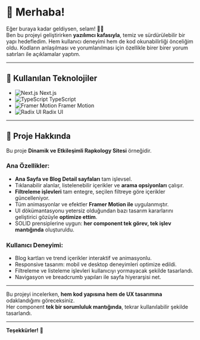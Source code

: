 # 👋 Merhaba!

Eğer buraya kadar geldiysen, selam! 👨‍💻  
Ben bu projeyi geliştirirken **yazılımcı kafasıyla**, temiz ve sürdürülebilir bir yapı hedefledim. Hem kullanıcı deneyimi hem de kod okunabilirliği önceliğim oldu. Kodların anlaşılması ve yorumlanılması için özellikle birer birer yorum satırları ile açıklamalar yaptım.

---

## 🚀 Kullanılan Teknolojiler

- ![Next.js](https://img.shields.io/badge/NextJS-000000?style=for-the-badge&logo=next.js&logoColor=white) Next.js
- ![TypeScript](https://img.shields.io/badge/TypeScript-007ACC?style=for-the-badge&logo=typescript&logoColor=white) TypeScript
- ![Framer Motion](https://img.shields.io/badge/Framer%20Motion-0055FF?style=for-the-badge) Framer Motion
- ![Radix UI](https://img.shields.io/badge/Radix%20UI-000000?style=for-the-badge&logo=radix-ui&logoColor=white) Radix UI

---

## 📄 Proje Hakkında

Bu proje **Dinamik ve Etkileşimli Rapkology Sitesi** örneğidir.

### Ana Özellikler:

- **Ana Sayfa ve Blog Detail sayfaları** tam işlevsel.
- Tıklanabilir alanlar, listelenebilir içerikler ve **arama opsiyonları** çalışır.
- **Filtreleme işlevleri** tam entegre, seçilen filtreye göre içerikler güncelleniyor.
- Tüm animasyonlar ve efektler **Framer Motion ile** uygulanmıştır.
- UI dökümantasyonu yetersiz olduğundan bazı tasarım kararlarını geliştirici gözüyle **optimize ettim**.
- SOLID prensiplerine uygun: **her component tek görev, tek işlev mantığında** oluşturuldu.

### Kullanıcı Deneyimi:

- Blog kartları ve trend içerikler interaktif ve animasyonlu.
- Responsive tasarım: mobil ve desktop deneyimleri optimize edildi.
- Filtreleme ve listeleme işlevleri kullanıcıyı yormayacak şekilde tasarlandı.
- Navigasyon ve breadcrumb yapıları ile sayfa hiyerarşisi net.

---

Bu projeyi incelerken, **hem kod yapısına hem de UX tasarımına** odaklandığımı göreceksiniz.  
Her component **tek bir sorumluluk mantığında**, tekrar kullanılabilir şekilde tasarlandı.

---

**Teşekkürler!** 👏
